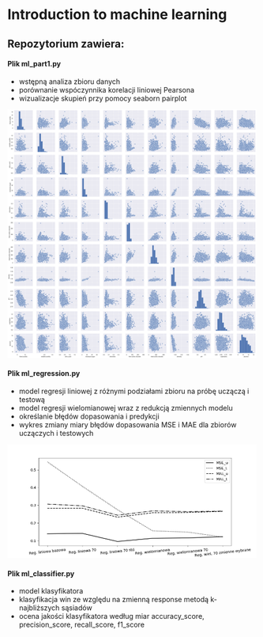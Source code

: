 # Introduction to machine learning

## Repozytorium zawiera:
#### Plik ml_part1.py
- wstępną analiza zbioru danych
- porównanie wspóczynnika korelacji liniowej Pearsona
- wizualizacje skupień przy pomocy seaborn pairplot

![](/images/wykres_skupien.png)

#### Plik ml_regression.py
- model regresji liniowej z różnymi podziałami zbioru na próbę uczączą i testową
- model regresji wielomianowej wraz z redukcją zmiennych modelu
- określanie błędów dopasowania i predykcji
- wykres zmiany miary błędów dopasowania MSE i MAE dla zbiorów uczączych i testowych

![](/images/wykres_regresja.png)

#### Plik ml_classifier.py
- model klasyfikatora
- klasyfikacja win ze względu na zmienną response metodą k-najbliższych sąsiadów
- ocena jakości klasyfikatora według miar accuracy_score, precision_score, recall_score, f1_score